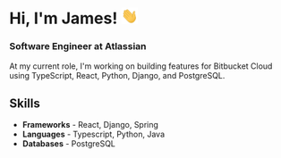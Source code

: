 <h1>Hi, I'm James!
    <img src="https://raw.githubusercontent.com/thejameskim/thejameskim/master/assets/wave.gif" width="30px">
</h1>
<h3>Software Engineer at Atlassian</h3>
<p>At my current role, I'm working on building features for Bitbucket Cloud using TypeScript, React, Python, Django, and PostgreSQL.</p>
<h2>Skills</h2>
<ul>
    <li><strong>Frameworks</strong> - React, Django, Spring</li>
    <li><strong>Languages</strong> - Typescript, Python, Java</li>
    <li><strong>Databases</strong> - PostgreSQL</li>
</ul>
